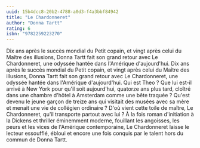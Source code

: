```yaml
---
uuid: 15b4dcc8-20b2-4788-a0d3-f4a3bbf84942
title: "Le Chardonneret"
author: "Donna Tartt"
rating: 6
isbn: "9782259223270"
---
```


Dix ans après le succès mondial du Petit copain, et vingt après celui du Maître des illusions, Donna Tartt fait son grand retour avec Le Chardonneret, une odyssée hantée dans l'Amérique d'aujourd'hui. Dix ans après le succès mondial du Petit copain, et vingt après celui du Maître des illusions, Donna Tartt fait son grand retour avec Le Chardonneret, une odyssée hantée dans l'Amérique d'aujourd'hui. Qui est Theo ? Que lui est-il arrivé à New York pour qu'il soit aujourd'hui, quatorze ans plus tard, cloîtré dans une chambre d'hôtel à Amsterdam comme une bête traquée ? Qu'est devenu le jeune garçon de treize ans qui visitait des musées avec sa mère et menait une vie de collégien ordinaire ? D'où vient cette toile de maître, Le Chardonneret, qu'il transporte partout avec lui ? À la fois roman d'initiation à la Dickens et thriller éminemment moderne, fouillant les angoisses, les peurs et les vices de l'Amérique contemporaine, Le Chardonneret laisse le lecteur essoufflé, ébloui et encore une fois conquis par le talent hors du commun de Donna Tartt.